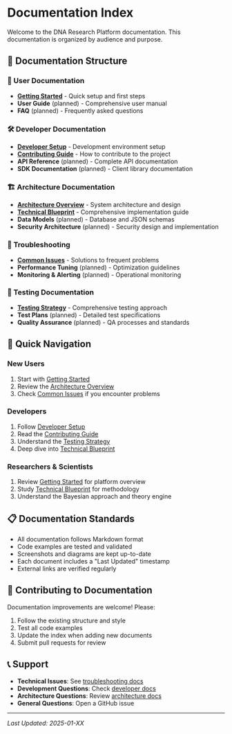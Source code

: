 # Documentation Index

Welcome to the DNA Research Platform documentation. This documentation is organized by audience and purpose.

## 📖 Documentation Structure

### 👥 User Documentation
- **[Getting Started](user/getting-started.md)** - Quick setup and first steps
- **User Guide** (planned) - Comprehensive user manual
- **FAQ** (planned) - Frequently asked questions

### 🛠️ Developer Documentation
- **[Developer Setup](developer/setup.md)** - Development environment setup
- **[Contributing Guide](developer/contributing.md)** - How to contribute to the project
- **API Reference** (planned) - Complete API documentation
- **SDK Documentation** (planned) - Client library documentation

### 🏗️ Architecture Documentation
- **[Architecture Overview](architecture/overview.md)** - System architecture and design
- **[Technical Blueprint](architecture/technical-blueprint.md)** - Comprehensive implementation guide
- **Data Models** (planned) - Database and JSON schemas
- **Security Architecture** (planned) - Security design and implementation

### 🔧 Troubleshooting
- **[Common Issues](troubleshooting/common-issues.md)** - Solutions to frequent problems
- **Performance Tuning** (planned) - Optimization guidelines
- **Monitoring & Alerting** (planned) - Operational monitoring

### 🧪 Testing Documentation
- **[Testing Strategy](testing/testing-strategy.md)** - Comprehensive testing approach
- **Test Plans** (planned) - Detailed test specifications
- **Quality Assurance** (planned) - QA processes and standards

## 🚀 Quick Navigation

### New Users
1. Start with [Getting Started](user/getting-started.md)
2. Review the [Architecture Overview](architecture/overview.md)
3. Check [Common Issues](troubleshooting/common-issues.md) if you encounter problems

### Developers
1. Follow [Developer Setup](developer/setup.md)
2. Read the [Contributing Guide](developer/contributing.md)
3. Understand the [Testing Strategy](testing/testing-strategy.md)
4. Deep dive into [Technical Blueprint](architecture/technical-blueprint.md)

### Researchers & Scientists
1. Review [Getting Started](user/getting-started.md) for platform overview
2. Study [Technical Blueprint](architecture/technical-blueprint.md) for methodology
3. Understand the Bayesian approach and theory engine

## 📋 Documentation Standards

- All documentation follows Markdown format
- Code examples are tested and validated
- Screenshots and diagrams are kept up-to-date
- Each document includes a "Last Updated" timestamp
- External links are verified regularly

## 🤝 Contributing to Documentation

Documentation improvements are welcome! Please:
1. Follow the existing structure and style
2. Test all code examples
3. Update the index when adding new documents
4. Submit pull requests for review

## 📞 Support

- **Technical Issues**: See [troubleshooting docs](troubleshooting/)
- **Development Questions**: Check [developer docs](developer/)
- **Architecture Questions**: Review [architecture docs](architecture/)
- **General Questions**: Open a GitHub issue

---

*Last Updated: 2025-01-XX*